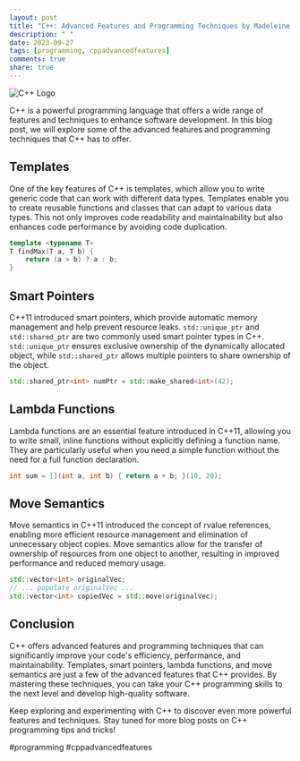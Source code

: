 ```yaml
---
layout: post
title: "C++: Advanced Features and Programming Techniques by Madeleine LaRue"
description: " "
date: 2023-09-27
tags: [programming, cppadvancedfeatures]
comments: true
share: true
---
```


![C++ Logo](https://example.com/c++_logo.png)

C++ is a powerful programming language that offers a wide range of features and techniques to enhance software development. In this blog post, we will explore some of the advanced features and programming techniques that C++ has to offer. 

## Templates

One of the key features of C++ is templates, which allow you to write generic code that can work with different data types. Templates enable you to create reusable functions and classes that can adapt to various data types. This not only improves code readability and maintainability but also enhances code performance by avoiding code duplication.

```cpp
template <typename T>
T findMax(T a, T b) {
    return (a > b) ? a : b;
}
```

## Smart Pointers

C++11 introduced smart pointers, which provide automatic memory management and help prevent resource leaks. `std::unique_ptr` and `std::shared_ptr` are two commonly used smart pointer types in C++. `std::unique_ptr` ensures exclusive ownership of the dynamically allocated object, while `std::shared_ptr` allows multiple pointers to share ownership of the object.

```cpp
std::shared_ptr<int> numPtr = std::make_shared<int>(42);
```

## Lambda Functions

Lambda functions are an essential feature introduced in C++11, allowing you to write small, inline functions without explicitly defining a function name. They are particularly useful when you need a simple function without the need for a full function declaration.

```cpp
int sum = [](int a, int b) { return a + b; }(10, 20);
```

## Move Semantics

Move semantics in C++11 introduced the concept of rvalue references, enabling more efficient resource management and elimination of unnecessary object copies. Move semantics allow for the transfer of ownership of resources from one object to another, resulting in improved performance and reduced memory usage.

```cpp
std::vector<int> originalVec;
// ... populate originalVec ...
std::vector<int> copiedVec = std::move(originalVec);
```

## Conclusion

C++ offers advanced features and programming techniques that can significantly improve your code's efficiency, performance, and maintainability. Templates, smart pointers, lambda functions, and move semantics are just a few of the advanced features that C++ provides. By mastering these techniques, you can take your C++ programming skills to the next level and develop high-quality software.

Keep exploring and experimenting with C++ to discover even more powerful features and techniques. Stay tuned for more blog posts on C++ programming tips and tricks!

#programming #cppadvancedfeatures